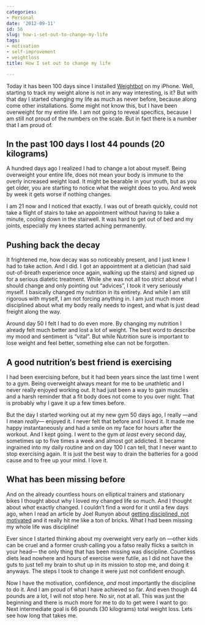 ```yaml
---
categories:
- Personal
date: '2012-09-11'
id: 56
slug: how-i-set-out-to-change-my-life
tags:
- motivation
- self-improvement
- weightloss
title: How I set out to change my life

---
```


Today it has been 100 days since I installed [Weightbot](http://itunes.apple.com/de/app/weightbot-kommando-gewichtskontrolle/id293642937?mt=8) on my iPhone. Well, starting to track my weight alone is not in any way interesting, is it? But with that day I started changing my life as much as never before, because along come other installations. Some might not know this, but I have been overweight for my entire life. I am not going to reveal specifics, because I am still not proud of the numbers on the scale. But in fact there is a number that I am proud of.

<!--more-->

## In the past 100 days I lost 44 pounds (20 kilograms)

A hundred days ago I realized I had to change a lot about myself. Being overweight your entire life, does not mean your body is immune to the overly increased weight load. It might be bearable in your youth, but as you get older, you are starting to notice what the weight does to you. And week by week it gets worse if nothing changes.

I am 21 now and I noticed that exactly. I was out of breath quickly, could not take a flight of stairs to take an appointment without having to take a minute, cooling down in the stairwell. It was hard to get out of bed and my joints, especially my knees started aching permanently.

## Pushing back the decay

It frightened me, how decay was so noticeably present, and I just knew I had to take action. And I did. I got an appointment at a dietician (had said out-of-breath experience once again, walking up the stairs) and signed up for a serious diatetic treatment. While she was not all too strict about what I should change and only pointing out “advices”, I took it very seriously myself. I basically changed my nutrition in its entirety. And while I am still rigorous with myself, I am not forcing anything in. I am just much more disciplined about what my body really needs to ingest, and what is just dead freight along the way.

Around day 50 I felt I had to do even more. By changing my nutrition I already felt much better and lost a lot of weight. The best word to describe my mood and sentiment is “vital”. But while Nutrition sure is important to lose weight and feel better, something else can not be forgotten.

## A good nutrition’s best friend is exercising

I had been exercising before, but it had been years since the last time I went to a gym. Being overweight always meant for me to be unathletic and I never really enjoyed working out. It had just been a way to gain muscles and a harsh reminder that a fit body does not come to you over night. That is probably why I gave it up a few times before.

But the day I started working out at my new gym 50 days ago, I really —and I mean _really_— enjoyed it. I never felt that before and I loved it. It made me happy instantaneously and had a smile on my face for hours after the workout. And I kept going. I went to the gym _at least_ every second day, sometimes up to five times a week and almost got addicted. It became ingrained into my daily routine and on day 100 I can tell, that I never want to stop exercising again. It is just the best way to drain the batteries for a good cause and to free up your mind. I love it.

## What has been missing before

And on the already countless hours on elliptical trainers and stationary bikes I thought about why I loved my changed life so much. And I thought about _what_ exactly changed. I couldn’t find a word for it until a few days ago, when I read an article by Joel Runyon about [getting disciplined, not motivated](http://joelrunyon.com/two3/get-disciplined-not-motivated) and it really hit me like a ton of bricks. What I had been missing my whole life was discipline!

Ever since I started thinking about my overweight very early on —other kids can be cruel and a former crush calling you a fatso really flicks a switch in your head— the only thing that has been missing was discipline. Countless diets lead nowhere and hours of exercise were futile, as I did not have the guts to just tell my brain to shut up in its mission to stop me, and doing it anyways. The steps I took to change it were just not confident enough.

Now I have the motivation, confidence, _and_ most importantly the discipline to do it. And I am proud of what I have achieved so far. And even though 44 pounds are a lot, I will not stop here. No sir, not at all. This was just the beginning and there is much more for me to do to get were I want to go: Next intermediate goal is 66 pounds (30 kilograms) total weight loss. Lets see how long that takes me.